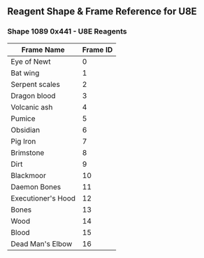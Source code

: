 ## Reagent Shape & Frame Reference for U8E

### Shape 1089 0x441 - U8E Reagents

| Frame Name                    | Frame ID  |
|-------------------------|-----|
| Eye of Newt              | 0   |
| Bat wing                 | 1   |
| Serpent scales           | 2   |
| Dragon blood             | 3   |
| Volcanic ash             | 4   |
| Pumice                   | 5   |
| Obsidian                 | 6   |
| Pig Iron                 | 7   |
| Brimstone                | 8   |
| Dirt                     | 9   |
| Blackmoor                | 10  |
| Daemon Bones             | 11  |
| Executioner's Hood       | 12  |
| Bones                    | 13  |
| Wood                     | 14  |
| Blood                    | 15  |
| Dead Man's Elbow         | 16  |
